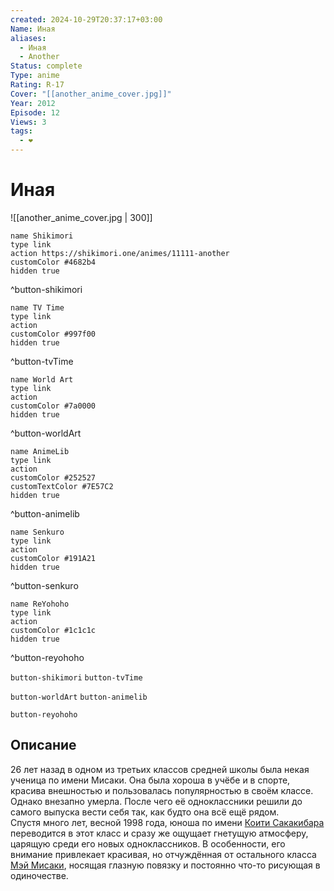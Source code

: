 ```yaml
---
created: 2024-10-29T20:37:17+03:00
Name: Иная
aliases:
  - Иная
  - Another
Status: complete
Type: anime
Rating: R-17
Cover: "[[another_anime_cover.jpg]]"
Year: 2012
Episode: 12
Views: 3
tags:
  - ❤
---
```


# Иная

![[another_anime_cover.jpg | 300]]

```button
name Shikimori
type link
action https://shikimori.one/animes/11111-another
customColor #4682b4
hidden true
```
^button-shikimori

```button
name TV Time
type link
action 
customColor #997f00
hidden true
```
^button-tvTime

```button
name World Art
type link
action 
customColor #7a0000
hidden true
```
^button-worldArt

```button
name AnimeLib
type link
action 
customColor #252527
customTextColor #7E57C2
hidden true
```
^button-animelib

```button
name Senkuro
type link
action 
customColor #191A21
hidden true
```
^button-senkuro

```button
name ReYohoho
type link
action 
customColor #1c1c1c
hidden true
```
^button-reyohoho



`button-shikimori` `button-tvTime`

`button-worldArt` `button-animelib`

`button-reyohoho`

## Описание

26 лет назад в одном из третьих классов средней школы была некая ученица по имени Мисаки. Она была хороша в учёбе и в спорте, красива внешностью и пользовалась популярностью в своём классе. Однако внезапно умерла. После чего её одноклассники решили до самого выпуска вести себя так, как будто она всё ещё рядом.  
Спустя много лет, весной 1998 года, юноша по имени [Коити Сакакибара](https://shikimori.one/characters/41400-kouichi-sakakibara) переводится в этот класс и сразу же ощущает гнетущую атмосферу, царящую среди его новых одноклассников. В особенности, его внимание привлекает красивая, но отчуждённая от остального класса [Мэй Мисаки](https://shikimori.one/characters/z41402-mei-misaki), носящая глазную повязку и постоянно что-то рисующая в одиночестве.
